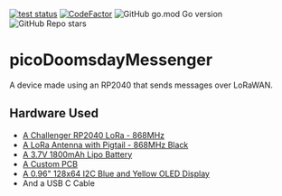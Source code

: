 [![test status](https://github.com/headblockhead/picoDoomsdayMessenger/actions/workflows/go.yml/badge.svg)](https://github.com/headblockhead/picoDoomsdayMessenger/actions/)
[![CodeFactor](https://www.codefactor.io/repository/github/headblockhead/picodoomsdaymessenger/badge)](https://www.codefactor.io/repository/github/headblockhead/picodoomsdaymessenger)
![GitHub go.mod Go version](https://img.shields.io/github/go-mod/go-version/headblockhead/picoDoomsdayMessenger)
![GitHub Repo stars](https://img.shields.io/github/stars/headblockhead/picoDoomsdayMessenger?style=social)
# picoDoomsdayMessenger
A device made using an RP2040 that sends messages over LoRaWAN.

## Hardware Used
* [A Challenger RP2040 LoRa - 868MHz](https://thepihut.com/products/challenger-rp2040-lora-868mhz)
* [A LoRa Antenna with Pigtail - 868MHz Black](https://thepihut.com/products/lora-antenna-with-pigtail-868mhz-black)
* [A 3.7V 1800mAh Lipo Battery](https://www.amazon.co.uk/dp/B095VQRW73/)
* [A Custom PCB](/pcb/)
* [A 0.96" 128x64 I2C Blue and Yellow OLED Display](https://www.amazon.co.uk/dp/B08FD643VZ)
* And a USB C Cable